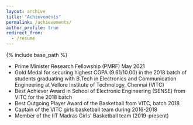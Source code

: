 ```yaml
---
layout: archive
title: "Achievements"
permalink: /achievements/
author_profile: true
redirect_from:
  - /resume
---
```


{% include base_path %}

- Prime Minister Research Fellowship (PMRF) May 2021
- Gold Medal for securing highest CGPA (9.61/10.00) in the 2018 batch of students graduating with B.Tech in Electronics and Communication Engineering at Vellore Institute of Technology, Chennai (VITC)
- Best Achiever Award in School of Electronic Engineering (SENSE) from VITC for the 2018 batch
- Best Outgoing Player Award of the Basketball from VITC, batch 2018
- Captain of the VITC girls basketball team during 2016-2018
- Member of the IIT Madras Girls' Basketball team (2019-present)
